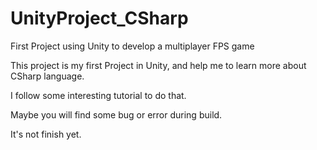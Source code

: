# UnityProject_CSharp
First Project using Unity to develop a multiplayer FPS game

This project is my first Project in Unity, and help me to learn more about CSharp language. 

I follow some interesting tutorial to do that. 

Maybe you will find some bug or error during build. 

It's not finish yet.
